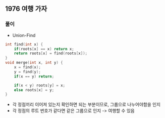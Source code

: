 ## 1976 여행 가자

### 풀이
- Union-Find
```c++
int find(int x) {
    if(roots[x] == x) return x;
    return roots[x] = find(roots[x]);
}
void merge(int x, int y) {
    x = find(x);
    y = find(y);
    if(x == y) return;

    if(x < y) roots[y] = x;
    else roots[x] = y;
}
```
- 각 정점끼리 이어져 있는지 확인하면 되는 부분이므로, 그룹으로 나누어야함을 인지
- 각 정점의 루트 번호가 같다면 같은 그룹으로 인지 -> 여행할 수 있음